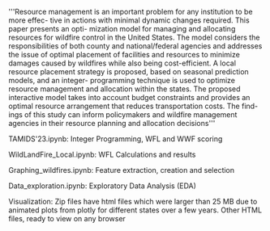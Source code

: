'''Resource management is an important problem for any institution to be more effec-
tive in actions with minimal dynamic changes required. This paper presents an opti-
mization model for managing and allocating resources for wildfire control in the United
States. The model considers the responsibilities of both county and national/federal
agencies and addresses the issue of optimal placement of facilities and resources to
minimize damages caused by wildfires while also being cost-efficient. A local resource
placement strategy is proposed, based on seasonal prediction models, and an integer-
programming technique is used to optimize resource management and allocation within
the states. The proposed interactive model takes into account budget constraints and
provides an optimal resource arrangement that reduces transportation costs. The find-
ings of this study can inform policymakers and wildfire management agencies in their
resource planning and allocation decisions'''

TAMIDS'23.ipynb: Integer Programming, WFL and WWF scoring

WildLandFire_Local.ipynb: WFL Calculations and results

Graphing_wildfires.ipynb: Feature extraction, creation and selection

Data_exploration.ipynb: Exploratory Data Analysis (EDA)


Visualization: Zip files have html files which were larger than 25 MB due to animated plots from plotly for different states over a few years.
               Other HTML files, ready to view on any browser
